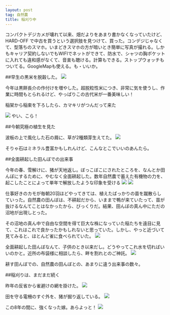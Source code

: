 ```yaml
---
layout: post
tag: 自然農
title: 稲刈り中
---
```

コンパクトデジカメが壊れて以来、畑だよりをあまり書かなくなっていたけど、HARD-OFF で中古を買うという選択肢を見つけて、買った。コンデジじゃなくて、型落ちのスマホ。いまどきスマホの方が暗いとき簡単に写真が撮れる。しかもキャリア契約しないでもWIFIでネットができて、防水で、シャツの胸ポケットに入れても違和感がなくて、音楽も聴ける。計算もできる。ストップウォッチもついてる。GoogleMapも使える。も・いいか。

##早生の黒米を脱穀した。
![](https://kobapan.com/f/30738072067_17f34588b3.jpg)

今年は黒餅長介の作付けを増やした。超脱粒性米につき、非常に気を使うし、作業に時間もとられるけど、やっぱりこの古代米が一番美味しい！

稲架から稲束を下ろしたら、カマキリがつんだって来た

![](https://kobapan.com/f/44764411895_10bb0f5bf8.jpg)
やい、こら！

##今朝究極の植生を見た

波板の上で風化した石の屑に、草が2種類芽生えてた。
![](https://kobapan.com/f/44797928975_df2eef8f7d.jpg)

そりゃ石はミネラル豊富かもしれんけど、こんなとこでいいのあんたら。

##全面耕起した田んぼでの出来事

今年の春、雪解けに、猪が天地返し。ぼっこぼこにされたところを、なんとか田んぼにするために、やむなく全面耕起した。数年自然農で蓄えた有機物の力を、起こしたことによって単年で解放したような印象を受ける
![](https://kobapan.com/f/44815510005_81506f19fd.jpg)
![](https://kobapan.com/f/30789160347_2261df5229.jpg)

仕事好きのカモが毎朝20羽ほどやってきては、植えたばっかりの苗を蹴散らしていった。自然農の田んぼは、不耕起だから、いままで鴨が来ていたって、苗が抜けるなんてことはなかったから、びっくりだ。結果、田んぼの真ん中にただの沼地が出現しとった。

その沼地の真ん中で自由な空間を得て巨大な株になっていた稲たちを遠目に見て、これはこれで良かったかもしれないと思っていた。しかし、やっと近づいて見てみると、ほとんど雀に食べられていた。
![](https://kobapan.com/f/43911841920_c2f831c93d.jpg)

全面耕起した田んぼなんて、子供のとき以来だし。どうやってこれ水を切ればいいのかと。近所の布袋様に相談したら、畔を割れとのご神託。
![](https://kobapan.com/f/44815516465_4d725a2ef9.jpg)

耕す田んぼでの、自然農の田んぼとの、あまりに違う出来事の数々。

##稲刈りは、まだまだ続く

昨年の反省から雀避けの網を掛けた。
![](https://kobapan.com/f/44797932075_2047809118.jpg)

田を守る電柵のすぐ外を、猪が掘り返している。
![](https://kobapan.com/f/45678975942_a4a4aa0235.jpg)

この8年の間に、強くなった嫁。あらよっと！
![](https://kobapan.com/f/43911844270_a0007d7bbe.jpg)


